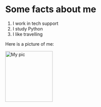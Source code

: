 # Some facts about me
1. I work in tech support
2. I study Python
3. I like travelling


Here is a picture of me:

<image src="/me.jpg" alt="My pic" width="150" height="160">
